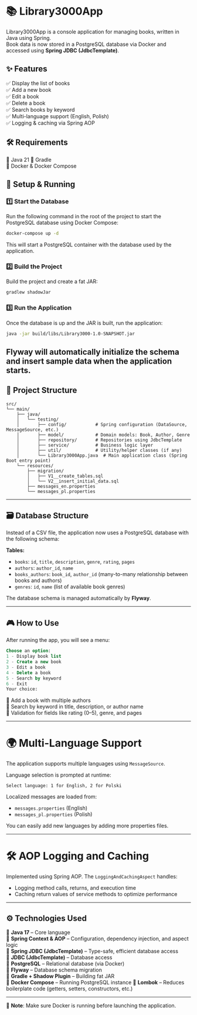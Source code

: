 # 📚 Library3000App

Library3000App is a console application for managing books, written in Java using Spring.  
Book data is now stored in a PostgreSQL database via Docker and accessed using **Spring JDBC (JdbcTemplate)**.
## ✨ Features
✅ Display the list of books  
✅ Add a new book  
✅ Edit a book  
✅ Delete a book  
✅ Search books by keyword  
✅ Multi-language support (English, Polish)  
✅ Logging & caching via Spring AOP

## 🛠 Requirements
🔹 Java 21 
🔹 Gradle  
🔹 Docker & Docker Compose

## 🚀 Setup & Running

### 1️⃣ Start the Database
Run the following command in the root of the project to start the PostgreSQL database using Docker Compose:

```sh
docker-compose up -d
```

This will start a PostgreSQL container with the database used by the application.


### 2️⃣ Build the Project
Build the project and create a fat JAR:

```sh
gradlew shadowJar
```

### 3️⃣ Run the Application
Once the database is up and the JAR is built, run the application:

```sh
java -jar build/libs/Library3000-1.0-SNAPSHOT.jar
```

Flyway will automatically initialize the schema and insert sample data when the application starts.
---

## 📂 Project Structure

```
src/
└── main/
    ├── java/
    │   └── testing/
    │       ├── config/           # Spring configuration (DataSource, MessageSource, etc.)
    │       ├── model/            # Domain models: Book, Author, Genre
    │       ├── repository/       # Repositories using JdbcTemplate
    │       ├── service/          # Business logic layer
    │       ├── util/             # Utility/helper classes (if any)
    │       └── Library3000App.java  # Main application class (Spring Boot entry point)
    └── resources/
        ├── migration/
        │   ├── V1__create_tables.sql
        │   └── V2__insert_initial_data.sql
        ├── messages_en.properties
        └── messages_pl.properties

```

---

## 🗃 Database Structure

Instead of a CSV file, the application now uses a PostgreSQL database with the following schema:

**Tables:**

- `books`: `id`, `title`, `description`, `genre`, `rating`, `pages`
- `authors`: `author_id`, `name`
- `books_authors`: `book_id`, `author_id` (many-to-many relationship between books and authors)
- `genres`: `id`, `name` (list of available book genres)

The database schema is managed automatically by **Flyway**.


---

## 🎮 How to Use

After running the app, you will see a menu:

```sql
Choose an option:
1 - Display book list
2 - Create a new book
3 - Edit a book
4 - Delete a book
5 - Search by keyword
6 - Exit
Your choice:
```

🔹 Add a book with multiple authors  
🔹 Search by keyword in title, description, or author name  
🔹 Validation for fields like rating (0–5), genre, and pages

---

# 🌍 Multi-Language Support

The application supports multiple languages using `MessageSource`.

Language selection is prompted at runtime:
```text
Select language: 1 for English, 2 for Polski
```

Localized messages are loaded from:
- `messages.properties` (English)
- `messages_pl.properties` (Polish)

You can easily add new languages by adding more properties files.

---

# 🛠 AOP Logging and Caching

Implemented using Spring AOP. The `LoggingAndCachingAspect` handles:
- Logging method calls, returns, and execution time
- Caching return values of service methods to optimize performance

---

## ⚙ Technologies Used

🔹 **Java 17** – Core language  
🔹 **Spring Context & AOP** – Configuration, dependency injection, and aspect logic  
🔹 **Spring JDBC (JdbcTemplate)** – Type-safe, efficient database access  
🔹 **JDBC (JdbcTemplate)** – Database access  
🔹 **PostgreSQL** – Relational database (via Docker)  
🔹 **Flyway** – Database schema migration  
🔹 **Gradle + Shadow Plugin** – Building fat JAR  
🔹 **Docker Compose** – Running PostgreSQL instance
🔹 **Lombok** – Reduces boilerplate code (getters, setters, constructors, etc.)

---
📌 **Note**: Make sure Docker is running before launching the application.
